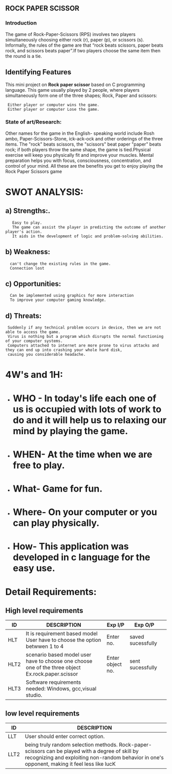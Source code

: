 ## ROCK PAPER SCISSOR ##

### Introduction
The game of Rock-Paper-Scissors (RPS) involves two players simultaneously choosing either rock (r), paper (p), or scissors (s). Informally, the rules of the game are that “rock beats scissors, paper beats rock, and scissors beats paper”.If two players choose the same item then the round is a tie.

## Identifying  Features
     
  This mini project on **Rock paper scissor** based on C programming language. This game usually played by 2 people,
  where players simultaneously form one of the three shapes; Rock, Paper and scissors:
     
     Either player or computer wins the game.
     Either player or computer Lose the game.



### State of art/Research:
 Other names for the game in the English- speaking world include Rosh ambo, Paper-Scissors-Stone, ick-ack-ock and other orderings of the three items. The "rock" beats scissors, the "scissors" beat paper "paper" beats rock; if both players throw the same shape, the game is tied.Physical exercise will keep you physically fit and improve your muscles. Mental preparation helps you with focus, consciousness, concentration, and control of your mind. All these are the benefits you get to enjoy playing the Rock Paper Scissors game

# SWOT ANALYSIS:

## a)  Strengths:.
       Easy to play.
       The game can assist the player in predicting the outcome of another player's action.
       It aids in the development of logic and problem-solving abilities.

 
       
## b) Weakness: 

      can't change the existing rules in the game.
      Connection lost
      
## c) Opportunities:
      
      Can be implemented using graphics for more interaction
      To improve your computer gaming knowledge.

## d) Threats:
     Suddenly if any technical problem occurs in device, then we are not able to access the game. 
     Virus is nothing but a program which disrupts the normal functioning of your computer systems.
     Computers attached to internet are more prone to virus attacks and they can end up into crashing your whole hard disk,
     causing you considerable headache.



# 4W's and 1H:

- # WHO -   In today's life each one of us is occupied with lots of work to do and it will help us to relaxing our mind by playing the game.

- # WHEN-   At the time when we are free to play.

- # What-   Game for fun.

- #  Where- On your computer or you can play physically.

- #  How-   This application was developed in c language for the easy use.
 
# Detail Requirements:


## High  level requirements


|    ID           |          DESCRIPTION              |       Exp I/P                |    Exp O/P                                     |                                                                                                 |
|----------------------|----------------------------|--------------------------|------------------------|--------------------------------
|HLT | It is requirement based model User have to choose the option betwwen 1 to 4  | Enter no. | saved sucessfully                 
|HLT2| scenario based model  user have to choose one choose one of the three object Ex.rock.paper.scissor| Enter object no.| sent sucessfully
|HLT3| Software requirements needed: Windows, gcc,visual studio.


## low level requirements

|    ID           | DESCRIPTION                                                                                                     |
|----------------------|--------------------------------------------------------------------------------------------------------------
|LLT |  User should enter correct option.
|LLT2|  being truly random selection methods. Rock-paper-scissors can be played with a degree of skill by recognizing and exploiting non-random behavior in one's opponent,               making it feel less like lucK




	

